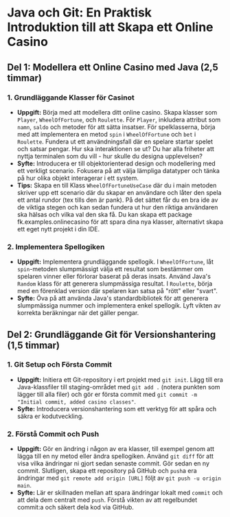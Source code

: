 # **Java och Git: En Praktisk Introduktion till att Skapa ett Online Casino**

## **Del 1: Modellera ett Online Casino med Java (2,5 timmar)**

### **1. Grundläggande Klasser för Casinot**
- **Uppgift:** Börja med att modellera ditt online casino. Skapa klasser som `Player`, `WheelOfFortune`, och `Roulette`. För `Player`, inkludera attribut som `namn`, `saldo` och metoder för att sätta insatser. För spelklasserna, börja med att implementera en metod `spin` i `WheelOfFortune` och `bet` i `Roulette`. Fundera ut ett användningsfall där en spelare startar spelet och satsar pengar. Hur ska interaktionen se ut? Du har alla friheter att nyttja terminalen som du vill - hur skulle du designa upplevelsen?
- **Syfte:** Introducera er till objektorienterad design och modellering med ett verkligt scenario. Fokusera på att välja lämpliga datatyper och tänka på hur olika objekt interagerar i ett system.
- **Tips:** Skapa en till Klass `WheelOfFortuneUseCase` där du i main metoden skriver upp ett scenario där du skapar en användare och låter den spela ett antal rundor (tex tills den är pank). På det sättet får du en bra ide av de viktiga stegen och kan sedan fundera ut hur den riktiga användaren ska hälsas och vilka val den ska få. Du kan skapa ett package fk.examples.onlinecasino för att spara dina nya klasser, alternativt skapa ett eget nytt projekt i din IDE.

### **2. Implementera Spellogiken**
- **Uppgift:** Implementera grundläggande spellogik. I `WheelOfFortune`, låt `spin`-metoden slumpmässigt välja ett resultat som bestämmer om spelaren vinner eller förlorar baserat på deras insats. Använd Java's `Random` klass för att generera slumpmässiga resultat. I `Roulette`, börja med en förenklad version där spelaren kan satsa på "rött" eller "svart".
- **Syfte:** Öva på att använda Java's standardbibliotek för att generera slumpmässiga nummer och implementera enkel spellogik. Lyft vikten av korrekta beräkningar när det gäller pengar.

## **Del 2: Grundläggande Git för Versionshantering (1,5 timmar)**

### **1. Git Setup och Första Commit**
- **Uppgift:** Initiera ett Git-repository i ert projekt med `git init`. Lägg till era Java-klassfiler till staging-området med `git add .` (notera punkten som lägger till alla filer) och gör er första commit med `git commit -m "Initial commit, added casino classes"`.
- **Syfte:** Introducera versionshantering som ett verktyg för att spåra och säkra er kodutveckling.

### **2. Förstå Commit och Push**
- **Uppgift:** Gör en ändring i någon av era klasser, till exempel genom att lägga till en ny metod eller ändra spellogiken. Använd `git diff` för att visa vilka ändringar ni gjort sedan senaste commit. Gör sedan en ny commit. Slutligen, skapa ett repository på GitHub och `push`a era ändringar med `git remote add origin [URL]` följt av `git push -u origin main`.
- **Syfte:** Lär er skillnaden mellan att spara ändringar lokalt med `commit` och att dela dem centralt med `push`. Förstå vikten av att regelbundet commit:a och säkert dela kod via GitHub.

